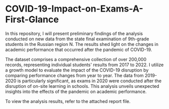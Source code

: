 # COVID-19-Impact-on-Exams-A-First-Glance

In this repository, I will present preliminary findings of the analysis conducted on new data from the state final examination of 9th-grade students in the Russian region N. The results shed light on the changes in academic performance that occurred after the pandemic of COVID-19.

The dataset comprises a comprehensive collection of over 200,000 records, representing individual students' results from 2017 to 2022. I utilize a growth model to evaluate the impact of the COVID-19 disruption by comparing performance changes from year to year. The data from 2019-2020 is particularly significant, as exams in 2020 were conducted after the disruption of on-site learning in schools. This analysis unveils unexpected insights into the effects of the pandemic on academic performance.

To view the analysis results, refer to the attached report file.
